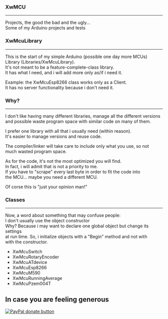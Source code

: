 ### XwMCU ###
-------------------------------------------------------------------------------- 
Projects, the good the bad and the ugly...  
Some of my Arduino projects and tests  

  
### XwMcuLibrary ###
-------------------------------------------------------------------------------- 
This is the start of my simple Arduino (possible one day more MCUs) Library (Libraries/XwMcuLibrary).    
It's not meant to be a feature-complete-class library.    
It has what I need, and i will add more only as/if i need it.    

Example: the XwMcuEsp8266 class works only as a Client.   
It has no server functionality because i don't need it.    

### Why? ###
--------------------------------------------------------------------------------    
I don't like having many different libraries, manage all the different versions     
and possible waste program space with similar code on many of them.     

I prefer one library with all that i usually need (within reason).     
It's easier to manage versions and reuse code.      

The compiler/linker will take care to include only what you use, so not      
much wasted program space.      

As for the code, it's not the most optimized you will find.     
In fact, i will admit that is not a priority to me.      
If you have to "scrape" every last byte in order to fit the code into     
the MCU... maybe you need a different MCU.       

Of corse this is "just your opinion man!"       

### Classes ###
--------------------------------------------------------------------------------    
Now, a word about something that may confuse people:      
I don't usually use the object constructor      
Why? Because i may want to declare one global object but change its settings      
at run time. So, i initialize objects with a "Begin" method and not with      
with the constructor.     

* XwMcuSwitch
* XwMcuRotaryEncoder
* XwMcuATdevice
* XwMcuEsp8266
* XwMcuM590
* XwMcuRunningAverage
* XwMcuPzem004T

## In case you are feeling generous  
[![PayPal donate button](https://www.paypalobjects.com/webstatic/en_US/btn/btn_donate_pp_142x27.png)](https://www.paypal.me/maxsnts)
